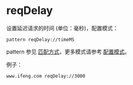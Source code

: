 # reqDelay

设置延迟请求的时间 (单位：毫秒)，配置模式：

	pattern reqDelay://timeMS

pattern 参见 [匹配方式](#pattern)，更多模式请参考 [配置模式](#mode)。

例子：

	www.ifeng.com reqDelay://3000
